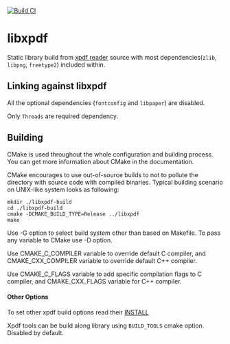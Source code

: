 [![Build CI](https://github.com/ashutoshvarma/libxpdf/workflows/Build%20CI/badge.svg?branch=master)](https://github.com/ashutoshvarma/libxpdf/actions?query=workflow%3A%22Build+CI%22)
# libxpdf

Static library build from [xpdf reader](http://www.xpdfreader.com/download.html) source with most dependencies(`zlib`, `libpng`, `freetype2`) included within.

## Linking against libxpdf
All the optional dependencies (`fontconfig` and `libpaper`) are disabled. 

Only `Threads` are required dependency.

## Building
CMake is used throughout the whole configuration and building process. You can get more information about CMake in the documentation.

CMake encourages to use out-of-source builds to not to pollute the directory with source code with compiled binaries. Typical building scenario on UNIX-like system looks as following:
```Shell
mkdir ./libxpdf-build
cd ./libxpdf-build
cmake -DCMAKE_BUILD_TYPE=Release ../libxpdf
make
```

Use -G option to select build system other than based on Makefile. To pass any variable to CMake use -D option.

Use CMAKE_C_COMPILER variable to override default C compiler, and CMAKE_CXX_COMPILER variable to override default C++ compiler.

Use CMAKE_C_FLAGS variable to add specific compilation flags to C compiler, and CMAKE_CXX_FLAGS variable for C++ compiler.

#### Other Options
To set other xpdf build options read their   [INSTALL](https://github.com/ashutoshvarma/libxpdf/blob/master/xpdf-4.02/INSTALL)

Xpdf tools can be build along library using `BUILD_TOOLS` cmake option. Disabled by default.





